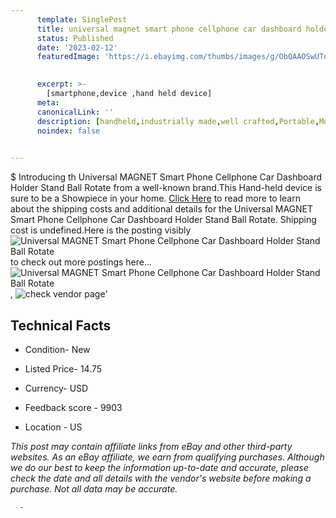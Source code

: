 ```yaml
---
      template: SinglePost
      title: universal magnet smart phone cellphone car dashboard holder stand ball rotate
      status: Published
      date: '2023-02-12'
      featuredImage: 'https://i.ebayimg.com/thumbs/images/g/ObQAAOSwUTddAYgg/s-l225.jpg'
       

      excerpt: >-
        [smartphone,device ,hand held device]
      meta:
      canonicalLink: ''
      description: [handheld,industrially made,well crafted,Portable,Mobile,Compact,Convenient,Lightweight,Maneuverable,Man-portable,Miniature,Carriable,Hand-held,Light,Holdable,Transportable,Mobile device,Pocket-sized,On-the-go,Wireless,Cordless,Compact size,Convenient size, smartphone,device ,hand held device]
      noindex: false
      

---
```

$
      Introducing th Universal MAGNET Smart Phone Cellphone Car Dashboard Holder Stand Ball Rotate from a well-known brand.This Hand-held device  is sure to be a Showpiece in your home. [Click Here](https://www.ebay.com/itm/112050511282?hash=item1a16bb1db2%3Ag%3AObQAAOSwUTddAYgg&mkevt=1&mkcid=1&mkrid=711-53200-19255-0&campid=%253CePNCampaignId%253E&customid=%253CreferenceId%253E&toolid=10049) to read more to learn about the shipping costs and additional details for the Universal MAGNET Smart Phone Cellphone Car Dashboard Holder Stand Ball Rotate. Shipping cost is undefined.Here is the posting visibly ![Universal MAGNET Smart Phone Cellphone Car Dashboard Holder Stand Ball Rotate](https://i.ebayimg.com/thumbs/images/g/ObQAAOSwUTddAYgg/s-l225.jpg) to check out more postings here... ![Universal MAGNET Smart Phone Cellphone Car Dashboard Holder Stand Ball Rotate](https://i.ebayimg.com/images/g/ObQAAOSwUTddAYgg/s-l1200.jpg), ![check vendor page](https://origin-galleryplus.ebayimg.com/ws/web/112050511282_2_0_1/225x225.jpg,https://origin-galleryplus.ebayimg.com/ws/web/112050511282_3_0_1/225x225.jpg,https://origin-galleryplus.ebayimg.com/ws/web/112050511282_4_0_1/225x225.jpg,https://origin-galleryplus.ebayimg.com/ws/web/112050511282_5_0_1/225x225.jpg,https://origin-galleryplus.ebayimg.com/ws/web/112050511282_6_0_1/225x225.jpg,https://origin-galleryplus.ebayimg.com/ws/web/112050511282_7_0_1/225x225.jpg,https://origin-galleryplus.ebayimg.com/ws/web/112050511282_8_0_1/225x225.jpg,https://origin-galleryplus.ebayimg.com/ws/web/112050511282_9_0_1/225x225.jpg,https://origin-galleryplus.ebayimg.com/ws/web/112050511282_10_0_1/225x225.jpg,https://origin-galleryplus.ebayimg.com/ws/web/112050511282_11_0_1/225x225.jpg)'

      

 ## Technical Facts 



     
      

 - Condition- New 


      

 - Listed Price- 14.75 


      

 - Currency- USD 


      

 - Feedback score - 9903 


      

 - Location - US 


      
      

 *_This post may contain affiliate links from eBay and other third-party websites. As an eBay affiliate, we earn from qualifying purchases. Although we do our best to keep the information up-to-date and accurate, please check the date and all details with the vendor's website before making a purchase. Not all data may be accurate._*




      -
